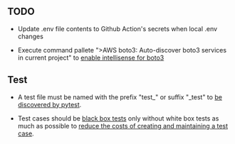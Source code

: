 ## TODO
- Update .env file contents to Github Action's secrets when local .env changes

- Execute command pallete ">AWS boto3: Auto-discover boto3 services in current project" to [enable intellisense for boto3](https://dev.classmethod.jp/articles/try-boto3-stubs/)

<!-- - Execute command pallete ">Python: Configure Tests" to enable pytest -->

<!-- - Execute command pallete ">AWS: Connect to AWS" to [connect to AWS using AWS Toolkit extension](https://dev.classmethod.jp/articles/aws-toolkit-for-vs-code-sync-s3-bucket-locally-and-perform-crud-operations-on-objects-from-vs-code/) -->

## Test

- A test file must be named with the prefix "test_" or suffix "_test" to [be discovered by pytest](https://www.tutorialspoint.com/pytest/pytest_identifying_test_files_and_functions.htm).

- Test cases should be [black box tests](https://shiftasia.com/ja/column/%E3%83%96%E3%83%A9%E3%83%83%E3%82%AF%E3%83%9C%E3%83%83%E3%82%AF%E3%82%B9%E3%83%86%E3%82%B9%E3%83%88%E3%81%A8%E3%81%AF/) only without white box tests as much as possible to [reduce the costs of creating and maintaining a test case](https://www.javatpoint.com/advantages-and-dsadvantages-of-black-box-testing).